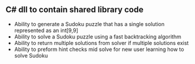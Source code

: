 ## C# dll to contain shared library code
- Ability to generate a Sudoku puzzle that has a single solution represented as an int[9,9]
- Ability to solve a Sudoku puzzle using a fast backtracking algorithm
- Ability to return multiple solutions from solver if multiple solutions exist
- Ability to preform hint checks mid solve for new user learning how to solve Sudoku
